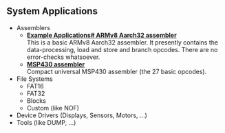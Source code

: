 
## System Applications

- Assemblers  
  - [**Example Applications# ARMv8 Aarch32 assembler**](https://github.com/embeddingforth/Applications/tree/main/ARMv8%20assembler)  
    This is a basic ARMv8 Aarch32 assembler. It presently contains the data-processing, load and store and branch opcodes. There are no error-checks whatsoever.
  - [**MSP430 assembler**](https://github.com/embeddingforth/Applications/tree/main/MSP430-assembler)  
    Compact universal MSP430 assembler (the 27 basic opcodes).
- File Systems
  - FAT16
  - FAT32
  - Blocks
  - Custom (like NOF)
- Device Drivers (Displays, Sensors, Motors, ...)
- Tools (like DUMP, ...)



